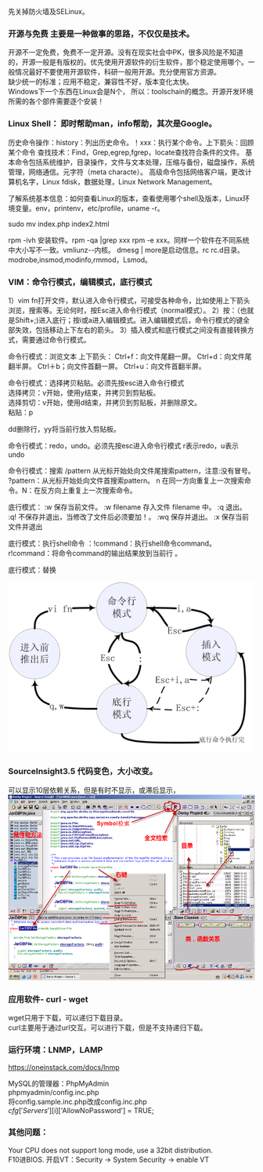 
先关掉防火墙及SELinux。


### 开源与免费  主要是一种做事的思路，不仅仅是技术。
开源不一定免费，免费不一定开源。没有在现实社会中PK，很多风险是不知道的，开源一般是有版权的。优先使用开源软件的衍生软件，那个稳定使用哪个。一般情况最好不要使用开源软件，科研一般用开源。充分使用官方资源。  
缺少统一的标准；应用不稳定，兼容性不好，版本变化太快。  
Windows下一个东西在Linux会是N个， 所以：toolschain的概念。开源开发环境所需的各个部件需要逐个安装！  

### Linux Shell：  即时帮助man，info帮助，其次是Google。
历史命令操作：history：列出历史命令。！xxx：执行某个命令。上下箭头：回顾某个命令
查找技术：Find，Grep,egrep,fgrep，locate查找符合条件的文件。
基本命令包括系统维护，目录操作，文件与文本处理，压缩与备份，磁盘操作，系统管理，网络通信。元字符（meta characte）。
高级命令包括网络客户端，更改计算机名字，Linux fdisk，数据处理，Linux Network Management。

了解系统基本信息：如何查看Linux的版本，查看使用哪个shell及版本，Linux环境变量。env，printenv，etc/profile，uname -r。

sudo mv index.php index2.html 

rpm -ivh 安装软件。rpm -qa |grep xxx rpm -e xxx。同样一个软件在不同系统中大小写不一致。vmliunz--内核。
dmesg | more是启动信息。rc rc.d目录。 modrobe,insmod,modinfo,rmmod，Lsmod。

### VIM：命令行模式，编辑模式，底行模式

1）vim fn打开文件，默认进入命令行模式，可接受各种命令，比如使用上下箭头浏览，搜索等。无论何时，按Esc进入命令行模式（normal模式）。
2）按：（也就是Shift+;)进入底行；按i或a进入编辑模式。进入编辑模式后，命令行模式的键全部失效，包括移动上下左右的箭头。
3）插入模式和底行模式之间没有直接转换方式，需要通过命令行模式。

命令行模式：浏览文本
上下箭头：
Ctrl+f：向文件尾翻一屏。
Ctrl+d：向文件尾翻半屏。
Ctrl＋b；向文件首翻一屏。
Ctrl+u：向文件首翻半屏。  

命令行模式：选择拷贝粘贴。必须先按esc进入命令行模式  
选择拷贝：v开始，使用y结束，并拷贝到剪贴板。  
选择剪切：v开始，使用d结束，并拷贝到剪贴板，并删除原文。  
粘贴：p   

dd删除行，yy将当前行放入剪贴板。  

命令行模式：redo，undo。必须先按esc进入命令行模式
r表示redo，u表示undo

命令行模式：搜索
/pattern  从光标开始处向文件尾搜索pattern，注意:没有冒号。
?pattern：从光标开始处向文件首搜索pattern。
n 在同一方向重复上一次搜索命令。N：在反方向上重复上一次搜索命令。

底行模式：
:w    保存当前文件。
:w filename     存入文件 filename 中。
:q 退出。
:q!  不保存并退出，当修改了文件后必须要加！。
:wq 保存并退出。
:x  保存当前文件并退出

底行模式：执行shell命令
：!command：执行shell命令command。r!command：将命令command的输出结果放到当前行 。

底行模式：替换

![img_1.png](img_1.png)

### SourceInsight3.5 代码变色，大小改变。
可以显示10层依赖关系，但是有时不显示，或滞后显示，
![img.png](img.png)

### 应用软件- curl - wget

wget只用于下载，可以递归下载目录。  
curl主要用于通过url交互。可以进行下载，但是不支持递归下载。


### 运行环境：LNMP，LAMP
https://oneinstack.com/docs/lnmp

MySQL的管理器：PhpMyAdmin   
phpmyadmin/config.inc.php  
将config.sample.inc.php改成config.inc.php  
$cfg['Servers'][$i]['AllowNoPassword'] = TRUE;


### 其他问题：

Your CPU does not support long mode, use a 32bit distribution.   
F10进BIOS. 开启VT：Security -> System Security -> enable VT

